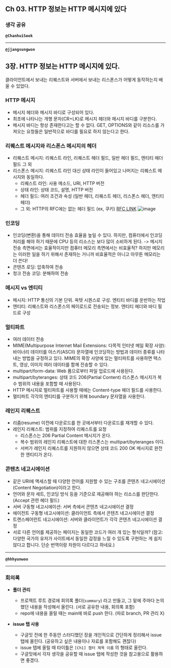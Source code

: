 ## **Ch 03. HTTP 정보는 HTTP 메시지에 있다**

### **생각 공유**

**`@ChanhuiSeok`**

---

**`@jjangsungwon`** 
## 3장. HTTP 정보는 HTTP 메시지에 있다.
클라이언트에서 보내는 리퀘스트와 서버에서 보내는 리스폰스가 어떻게 동작하는지 배울 수 있었다.

### HTTP 메시지
- 메시지 헤더와 메시지 바디로 구성되어 있다.
- 최초에 나타나는 개행 문자(CR+LK)로 메시지 헤더와 메시지 바디를 구분한다.
- 메시지 바디는 항상 존재한다고는 할 수 없다. GET, OPTIONS와 같이 리소스를 가져오는 요청들은 일반적으로 바디를 필요로 하지 않는다고 한다.

### 리퀘스트 메시지와 리스폰스 메시지의 헤더
- 리퀘스트 메시지: 리퀘스트 라인, 리퀘스트 헤더 필드, 일반 헤더 필드, 엔티티 헤더 필드 그 외
- 리스폰스 메시지: 리퀘스트 라인 대신 상태 라인이 들어있고 나머지는 리퀘스트 메시지와 동일하다.
  - 리퀘스트 라인: 사용 메소드, URI, HTTP 버전
  - 상태 라인: 상태 코드, 설명, HTTP 버전
  - 헤더 필드: 여러 조건과 속성 (일반 헤더, 리퀘스트 헤더, 리스폰스 헤더, 엔티티 헤더)
  - 그 외: HTTP의 RFC에는 없는 헤더 필드 (ex, 쿠키) [RFC LINK](https://developer.mozilla.org/ko/docs/Web/HTTP/Resources_and_specifications)
![image](https://user-images.githubusercontent.com/41226054/195734751-d08bec92-11fb-4a39-8ef3-535d38e2e39b.png)


### 인코딩
- 인코딩(변환)을 통해 데이터 전송 효율을 높일 수 있다. 하지만, 컴퓨터에서 인코딩 처리를 해야 하기 때문에 CPU 등의 리소스는 보다 많이 소비하게 된다. -> 메시지 전송 측면에서는 효율적이지만 컴퓨터 메모리 측면에서는 비효율적? 하지만 메모리는 이러한 일을 하기 위해서 존재하는 거니까 비효율적은 아니고 아무튼 메모리는 더 쓴다!
- 콘텐츠 로딩: 압축하여 전송
- 청크 전송 코딩: 분해하여 전송

### 메시지 vs 엔티티
- 메시지: HTTP 통신의 기본 단위. 옥텟 시퀀스로 구성. 엔티티 바디를 운반하는 작업
- 엔티티: 리퀘스트와 리스폰스의 페이로드로 전송되는 정보. 엔티티 헤더와 바디 필드로 구성

### 멀티파트
- 여러 데이터 전송
- MIME(Multipurpose Internet Mail Extensions: 다목적 인터넷 메일 확장 사양): 바이너리 데이터를 아스키(ASCII) 문자열에 인코딩하는 방법과 데이터 종류를 나타내는 방법을 규정하고 있다. MIME의 확장 사양에 있는 멀티파트를 사용하면 텍스트, 영상, 이미지 여러 데이터를 함께 전송할 수 있다.
- multipart/form-data: Web 폼으로부터 파일 업로드에 사용된다.
- multipart/byteranges: 상태 코드 206(Partial Content) 리스폰스 메시지가 복수 범위의 내용을 포함할 때 사용된다.
- HTTP 메시지로 멀티파트를 사용할 때에는 Content-type 헤더 필드를 사용한다.
- 멀티파트 각각의 엔티티를 구분하기 위해 boundary 문자열을 사용한다.

### 레인지 리퀘스트
- 리줌(resume) 이전에 다운로드를 한 곳에서부터 다운로드를 재개할 수 있다.
- 레인지 리퀘스트: 범위를 지정하여 리퀘스트를 요청
  - 리스폰스는 206 Partial Content 메시지가 온다.
  - 복수 범위의 레인지 리퀘스트에 대한 리스폰스는 multipart/byteranges 이다.
  - 서버가 레인지 리퀘스트를 지원하지 않으면 상태 코드 200 OK 메시지로 완전한 엔티티가 온다.

### 콘텐츠 네고시에이션
- 같은 URI에 액세스할 때 다양한 언어를 지원할 수 있는 구조를 콘텐츠 네고시에이션(Content Negotiation)이라고 한다.
- 언어와 문자 세트, 인코딩 방식 등을 기준으로 제공해야 하는 리소스를 판단한다. (Accept 관련 헤더 필드)
- 서버 구동형 네고시에이션: 서버 측에서 콘텐츠 네고시에이션 결정
- 에이전트 구동형 네고시에이션: 클라이언트 측에서 콘텐츠 네고시에이션 결정
- 트랜스페어런트 네고시에이션: 서버와 클라이언트가 각각 콘텐츠 네고시에이션 결정
- 서로 다른 언어를 제공하는 페이지는 동일한 코드가 여러 개 있는 형식일까? (참고: 다양한 국가의 유저가 사이트에서 동일한 감정을 느낄 수 있도록 구현하는 게 쉽지 않다고 합니다. 단순 번역이랑 차원이 다르다고 하네요.)

---

**`@hhhyunwoo`** 

---

### **회의록**

- **폴더 관리**
  - 프로젝트 루트 경로에 회의록 폴더(`summary`) 라고 만들고, 그 밑에 주마다 논의했던 내용을 작성해서 올린다. (서로 공유한 내용, 회의록 포함)
  - repo에 내용을 올릴 때는 main에 바로 push 한다. (따로 branch, PR 관리 X)

- **issue 탭 사용**
  - 구글밋 전에 한 주동안 스터디했던 장을 개인적으로 간단하게 정리해서 issue 탭에 올린다. (공유하고 싶은 내용이나 자료를 포함해도 괜찮다)
  - issue 탭에 올릴 때 타이틀은 `[Ch1] 챕터 제목 이름` 의 형태로 올린다.
  - 구글밋에서 각자 생각을 공유할 때 issue 탭에 작성한 것을 참고용으로 활용하면 좋겠다.
